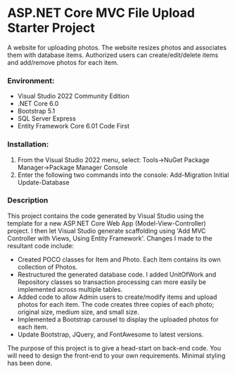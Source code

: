 # ASP.NET Core MVC File Upload Starter Project
A website for uploading photos. The website resizes photos and associates them with database items. Authorized users can create/edit/delete items and add/remove photos for each item.

### Environment:
- Visual Studio 2022 Community Edition
- .NET Core 6.0
- Bootstrap 5.1
- SQL Server Express
- Entity Framework Core 6.01 Code First

### Installation:
1. From the Visual Studio 2022 menu, select:
Tools->NuGet Package Manager->Package Manager Console
2. Enter the following two commands into the console:
Add-Migration Initial
Update-Database

### Description
This project contains the code generated by Visual Studio using the template for a new ASP.NET Core Web App (Model-View-Controller) project. I then let Visual Studio generate scaffolding using 'Add MVC Controller with Views, Using Entity Framework'.  Changes I made to the resultant code include:
- Created POCO classes for Item and Photo. Each Item contains its own collection of Photos. 
- Restructured the generated database code. I added UnitOfWork and Repository classes so transaction processing can more easily be implemented across multiple tables. 
- Added code to allow Admin users to create/modify items and upload photos for each item. The code creates three copies of each photo; original size, medium size, and small size.
- Implemented a Bootstrap carousel to display the uploaded photos for each item.
- Update Bootstrap, JQuery, and FontAwesome to latest versions.

The purpose of this project is to give a head-start on back-end code. You will need to design the front-end to your own requirements. Minimal styling has been done. 
